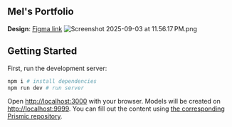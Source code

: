 ## Mel's Portfolio
**Design**: [Figma link](https://mel-portfolio-six.vercel.app/)
![Screenshot 2025-09-03 at 11.56.17 PM.png](..%2F..%2F..%2FDesktop%2FScreenshot%202025-09-03%20at%2011.56.17%E2%80%AFPM.png)

## Getting Started

First, run the development server:

```bash
npm i # install dependencies
npm run dev # run server
```

Open [http://localhost:3000](http://localhost:3000) with your browser. Models will be created on [http://localhost:9999](http://localhost:9999). You can fill out the content using [the corresponding Prismic repository](https://mel-portfolio.prismic.io).
